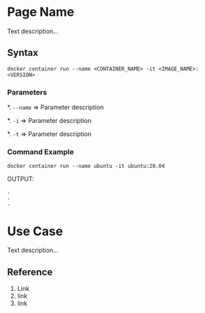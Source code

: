 # Page Name
Text description...


## Syntax
```shell
docker container run --name <CONTAINER_NAME> -it <IMAGE_NAME>:<VERSION>
```

### Parameters 
*. `--name` => Parameter description

*. `-i` => Parameter description

*. `-t` => Parameter description


### Command Example
```shell
docker container run --name ubuntu -it ubuntu:20.04
```

OUTPUT:
```shell
.
.
.
```


# Use Case
Text description...


## Reference
1. Link
2. link
3. link
